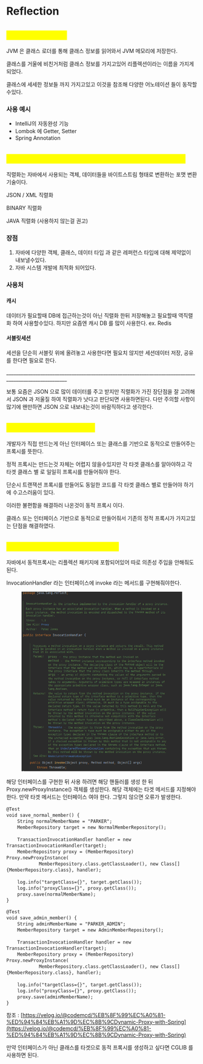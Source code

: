 # Reflection

## <mark style="color:yellow;">Reflection 이란?</mark>

JVM 은 클래스 로더를 통해 클래스 정보를 읽어와서 JVM 메모리에 저장한다.

클래스를 거울에 비친거처럼 클래스 정보를 가지고있어 리플렉션이라는 이름을 가지게되었다.

클래스에 세세한 정보들 까지 가지고있고 이것을 참조해 다양한 어노테이션 들이 동작할수있다.

### 사용 예시

* IntelliJ의 자동완성 기능
* Lombok 에 Getter, Setter
* Spring Annotation

## <mark style="color:yellow;">자바 직렬화란 무엇인가요? 어떤 상황에서 필요한가요?</mark>

직렬화는 자바에서 사용되는 객체, 데이터들을 바이트스트림 형태로 변환하는 포맷 변환 기술이다.

JSON / XML 직렬화

BINARY 직렬화

JAVA 직렬화 (사용하지 않는걸 권고)

### **장점**

1. 자바에 다양한 객체, 클래스, 데이터 타입 과 같은 레퍼런스 타입에 대해 제약없이 내보낼수있다.
2. 자바 시스템 개발에 최적화 되어있다.

### 사용처

#### 캐시

데이터가 필요할때 DB에 접근하는것이 아닌 직렬화 한뒤 저장해놓고 필요할때 역직렬화 하여 사용할수있다. 하지만 요즘엔 캐시 DB 를 많이 사용한다. ex. Redis

#### 서블릿세션

세션을 단순히 서블릿 위에 올려놓고 사용한다면 필요치 않지만 세션데이터 저장, 공유를 한다면 필요로 한다.

\_\_\_\_\_\_\_\_\_\_\_\_\_\_\_\_\_\_\_\_\_\_\_\_\_\_\_\_\_\_\_\_\_\_\_\_\_\_\_\_\_\_\_\_\_\_\_\_\_\_\_\_\_\_\_\_\_\_\_\_\_\_\_\_\_\_\_\_\_\_\_\_\_\_\_\_\_\_\_\_\_\_\_\_\_\_\_\_\_\_\_\_\_\_\_\_\_\_\_\_\_\_\_

보통 요즘은 JSON 으로 많이 데이터를 주고 받지만 직렬화가 가진 장단점을 잘 고려해서 JSON 과 저울질 하여 직렬화가 낫다고 판단되면 사용하면된다. 다만 주의할 사항이 많기에 왠만하면 JSON 으로 내보내는것이 바람직하다고 생각한다.



## <mark style="color:yellow;">동적 프록시란 무엇인가요?</mark>

개발자가 직접 만드는게 아닌  인터페이스 또는 클래스를 기반으로 동적으로 만들어주는 프록시를 뜻한다.

정적 프록시는 만드는것 자체는 어렵지 않을수있지만 각 타겟 클래스를 알아야하고 각 타겟 클래스 별 로 일일히 프록시를 만들어줘야 한다.&#x20;

단순시 트랜잭션 프록시를 만들어도 동일한 코드를 각 타겟 클래스 별로 만들어야 하기에 수고스러움이 있다.&#x20;

이러한 불편함을 해결하러 나온것이 동적 프록시 이다.

클래스 또는 인터페이스 기반으로 동적으로 만들어줘서 기존의 정적 프록시가 가지고있는 단점을 해결하였다.



## <mark style="color:yellow;">동적 프록시는 어떻게 사용하나요?</mark>

자바에서 동적프록시는 리플렉션 패키지에 포함되어있어 따로 의존성 주입을 안해줘도 된다.

InvocationHandler 라는 인터페이스에  invoke 라는 메서드를 구현해줘야한다.

<figure><img src="../.gitbook/assets/image (1) (1) (1).png" alt=""><figcaption></figcaption></figure>

해당 인터페이스를 구현한 뒤 사용 하려면 해당 핸들러를 생성 한 뒤 Proxy.newProxyInstance() 객체를 생성한다. 해당 객체에는 타겟 메서드를 지정해야 한다. 만약 타겟 메서드는 인터페이스 여야 한다. 그렇지 않으면 오류가 발생한다.



```
@Test
void save_normal_member() {
    String normalMemberName = "PARKER";
    MemberRepository target = new NormalMemberRepository();

    TransactionInvocationHandler handler = new TransactionInvocationHandler(target);
    MemberRepository proxy = (MemberRepository) Proxy.newProxyInstance(
            MemberRepository.class.getClassLoader(), new Class[]{MemberRepository.class}, handler);

    log.info("targetClass={}", target.getClass());
    log.info("proxyClass={}", proxy.getClass());
    proxy.save(normalMemberName);
}
```

```
@Test
void save_admin_member() {
    String adminMemberName = "PARKER_ADMIN";
    MemberRepository target = new AdminMemberRepository();

    TransactionInvocationHandler handler = new TransactionInvocationHandler(target);
    MemberRepository proxy = (MemberRepository) Proxy.newProxyInstance(
            MemberRepository.class.getClassLoader(), new Class[]{MemberRepository.class}, handler);

    log.info("targetClass={}", target.getClass());
    log.info("proxyClass={}", proxy.getClass());
    proxy.save(adminMemberName);
}
```

참조 : [https://velog.io/@codemcd/%EB%8F%99%EC%A0%81-%ED%94%84%EB%A1%9D%EC%8B%9CDynamic-Proxy-with-Spring](https://velog.io/@codemcd/%EB%8F%99%EC%A0%81-%ED%94%84%EB%A1%9D%EC%8B%9CDynamic-Proxy-with-Spring)



만약 인터페이스가 아닌 클래스를 타겟으로 동적 프록시를 생성하고 싶다면  CGLIB 를 사용하면 된다.





